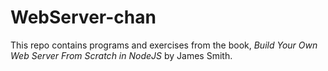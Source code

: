 # WebServer-chan

This repo contains programs and exercises from the book, _Build Your Own Web Server From Scratch in NodeJS_ by James Smith.

